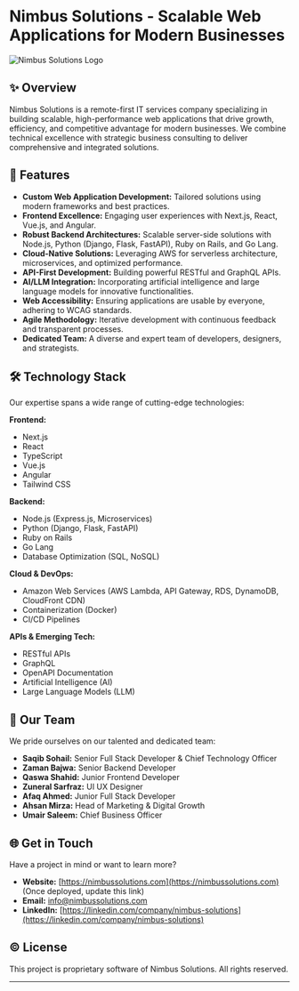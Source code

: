 # Nimbus Solutions - Scalable Web Applications for Modern Businesses

![Nimbus Solutions Logo](https://via.placeholder.com/150x50?text=Nimbus+Solutions)

## ✨ Overview

Nimbus Solutions is a remote-first IT services company specializing in building scalable, high-performance web applications that drive growth, efficiency, and competitive advantage for modern businesses. We combine technical excellence with strategic business consulting to deliver comprehensive and integrated solutions.

## 🚀 Features

* **Custom Web Application Development:** Tailored solutions using modern frameworks and best practices.
* **Frontend Excellence:** Engaging user experiences with Next.js, React, Vue.js, and Angular.
* **Robust Backend Architectures:** Scalable server-side solutions with Node.js, Python (Django, Flask, FastAPI), Ruby on Rails, and Go Lang.
* **Cloud-Native Solutions:** Leveraging AWS for serverless architecture, microservices, and optimized performance.
* **API-First Development:** Building powerful RESTful and GraphQL APIs.
* **AI/LLM Integration:** Incorporating artificial intelligence and large language models for innovative functionalities.
* **Web Accessibility:** Ensuring applications are usable by everyone, adhering to WCAG standards.
* **Agile Methodology:** Iterative development with continuous feedback and transparent processes.
* **Dedicated Team:** A diverse and expert team of developers, designers, and strategists.

## 🛠️ Technology Stack

Our expertise spans a wide range of cutting-edge technologies:

**Frontend:**
* Next.js
* React
* TypeScript
* Vue.js
* Angular
* Tailwind CSS

**Backend:**
* Node.js (Express.js, Microservices)
* Python (Django, Flask, FastAPI)
* Ruby on Rails
* Go Lang
* Database Optimization (SQL, NoSQL)

**Cloud & DevOps:**
* Amazon Web Services (AWS Lambda, API Gateway, RDS, DynamoDB, CloudFront CDN)
* Containerization (Docker)
* CI/CD Pipelines

**APIs & Emerging Tech:**
* RESTful APIs
* GraphQL
* OpenAPI Documentation
* Artificial Intelligence (AI)
* Large Language Models (LLM)

## 🤝 Our Team

We pride ourselves on our talented and dedicated team:

* **Saqib Sohail:** Senior Full Stack Developer & Chief Technology Officer
* **Zaman Bajwa:** Senior Backend Developer
* **Qaswa Shahid:** Junior Frontend Developer
* **Zuneral Sarfraz:** UI UX Designer
* **Afaq Ahmed:** Junior Full Stack Developer
* **Ahsan Mirza:** Head of Marketing & Digital Growth
* **Umair Saleem:** Chief Business Officer

## 🌐 Get in Touch

Have a project in mind or want to learn more?

* **Website:** [https://nimbussolutions.com](https://nimbussolutions.com) (Once deployed, update this link)
* **Email:** info@nimbussolutions.com
* **LinkedIn:** [https://linkedin.com/company/nimbus-solutions](https://linkedin.com/company/nimbus-solutions)

## ©️ License

This project is proprietary software of Nimbus Solutions. All rights reserved.

---
